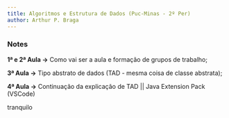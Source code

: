 ```yaml
---
title: Algoritmos e Estrutura de Dados (Puc-Minas - 2º Per)
author: Arthur P. Braga
---
```


### Notes

**1ª e 2ª Aula ->** Como vai ser a aula e formação de grupos de trabalho;

**3ª Aula ->** Tipo abstrato de dados (TAD - mesma coisa de classe abstrata);

**4ª Aula ->** Continuação da explicação de TAD || Java Extension Pack (VSCode)

tranquilo
